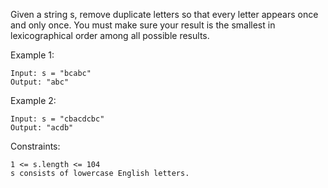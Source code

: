 Given a string s, remove duplicate letters so that every letter appears once and only once. You must make sure your result is the smallest in lexicographical order among all possible results.

Example 1:

    Input: s = "bcabc"
    Output: "abc"

Example 2:

    Input: s = "cbacdcbc"
    Output: "acdb"

Constraints:

    1 <= s.length <= 104
    s consists of lowercase English letters.
